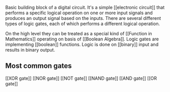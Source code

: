 Basic building block of a digital circuit. It's a simple [[electronic circuit]] that performs a specific logical operation on one or more input signals and produces an output signal based on the inputs. There are several different types of logic gates, each of which performs a different logical operation. 

On the high level they can be treated as a special kind of [[Function in Mathematics]] operating on basis of [[Boolean Algebra]]. Logic gates are implementing [[boolean]] functions. Logic is done on [[binary]] input and results in binary output.

## Most common gates
[[XOR gate]]
[[NOR gate]]
[[NOT gate]]
[[NAND gate]]
[[AND gate]]
[[OR gate]]
